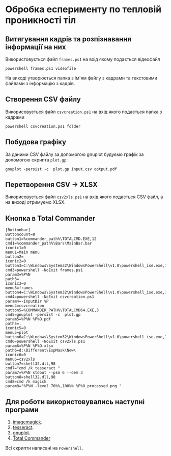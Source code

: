 # Обробка есперименту по тепловій проникності тіл

## Витягування кадрів та розпізнавання інформації на них

Використовується файл  `frames.ps1` на вхід якому подається відеофайл
```shell
powershell frames.ps1 videofile
```

На виході утворюється папка з ім'ям файлу з кадрами та текстовими файлами з інформацію з кадрів.

## Створення CSV файлу

Викорисовується файл `csvcreation.ps1` на вхід якого подається папка з кадрами

```shell
powershell csvcreation.ps1 folder
```

## Побудова графіку

За даними CSV файлу за допомогою gnuplot будуємо графік за допомогою скрипта `plot.gp`:

```shell
gnuplot -persist -c  plot.gp input.csv ootput.pdf
```

## Перетворення CSV -> XLSX

Викорисовується файл `csv2xls.ps1` на вхід якого подається CSV файл, а на виході отримуємо XLSX.


## Кнопка в Total Commander

```text
[Buttonbar]
Buttoncount=8
button1=%commander_path%\TOTALCMD.EXE,12
cmd1=%commander_path%\Bars\MainBar.bar
iconic1=0
menu1=Main menu
button2=
iconic2=0
button3=C:\Windows\System32\WindowsPowerShell\v1.0\powershell_ise.exe,1
cmd3=powershell -NoExit frames.ps1
param3=%P%N
path3=.
iconic3=0
menu3=frames
button4=C:\Windows\System32\WindowsPowerShell\v1.0\powershell_ise.exe,1
cmd4=powershell -NoExit csvcreation.ps1
param4=-InputDir %P
menu4=csvcreation
button5=%COMMANDER_PATH%\TOTALCMD64.EXE,3
cmd5=gnuplot -persist -c  plot.gp
param5=%P%N %P%O.pdf
path5=.
iconic5=0
menu5=plot
button6=C:\Windows\System32\WindowsPowerShell\v1.0\powershell_ise.exe,1
cmd6=powershell -NoExit csv2xls.ps1
param6=%P%N %P%O.xlsx
path6=d:\Different\ExpMask\New\
iconic6=0
menu6=csv2xls
button7=shell32.dll,98
cmd7="cmd /k tesseract "
param7=%P%N stdout --psm 6 --oem 3
button8=shell32.dll,98
cmd8=cmd /k magick
param8="%P%N -level 70%%,100%% %P%O_processed.png "
```


## Для роботи використовувались наступні програми

1. [imagemagick](https://usage.imagemagick.org).
2. [tesseract](https://github.com/tesseract-ocr/tesseract).
3. [gnuplot](http://www.gnuplot.info).
4. [Total Commander](https://www.ghisler.com/index.htm)

Всі скрипти написані на `Powershell`.





